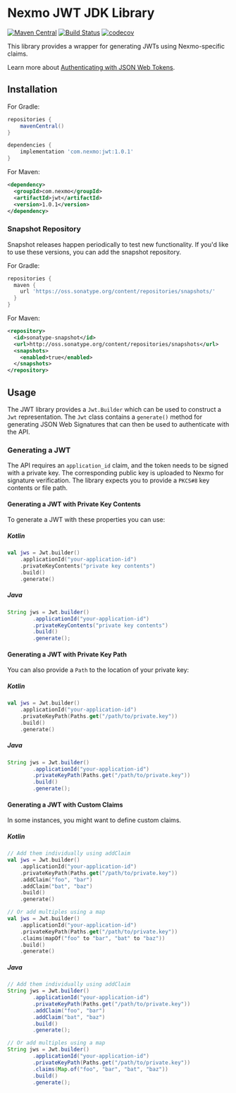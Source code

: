 # Nexmo JWT JDK Library

[![Maven Central](https://img.shields.io/maven-central/v/com.nexmo/jwt.svg?label=Maven%20Central)](https://search.maven.org/search?q=g:%22com.nexmo%22%20AND%20a:%22jwtr%22)
[![Build Status](https://travis-ci.org/Nexmo/nexmo-jwt-jdk.svg?branch=master)](https://travis-ci.org/Nexmo/nexmo-jwt-jdk)
[![codecov](https://codecov.io/gh/Nexmo/nexmo-jwt-jdk/branch/master/graph/badge.svg)](https://codecov.io/gh/Nexmo/nexmo-jwt-jdk)

This library provides a wrapper for generating JWTs using Nexmo-specific claims.

Learn more about [Authenticating with JSON Web Tokens](https://developer.nexmo.com/concepts/guides/authentication#json-web-tokens-jwt).

## Installation

For Gradle:

```groovy
repositories {
    mavenCentral()
}

dependencies {
    implementation 'com.nexmo:jwt:1.0.1'
}
```

For Maven:

```xml
<dependency>
  <groupId>com.nexmo</groupId>
  <artifactId>jwt</artifactId>
  <version>1.0.1</version>
</dependency>
```

### Snapshot Repository

Snapshot releases happen periodically to test new functionality. If you'd like to use these versions, you can add the snapshot repository.

For Gradle:

```groovy
repositories {
  maven {
    url 'https://oss.sonatype.org/content/repositories/snapshots/'
  }
}
```

For Maven:

```xml
<repository>
  <id>sonatype-snapshot</id>
  <url>http://oss.sonatype.org/content/repositories/snapshots</url>
  <snapshots>
    <enabled>true</enabled>
  </snapshots>
</repository>
```

## Usage

The JWT library provides a `Jwt.Builder` which can be used to construct a `Jwt` representation. The `Jwt` class contains a `generate()` method for generating JSON Web Signatures that can then be used to authenticate with the API.

### Generating a JWT

The API requires an `application_id` claim, and the token needs to be signed with a private key. The corresponding public key is uploaded to Nexmo for signature verification. The library expects you to provide a `PKCS#8` key contents or file path.

#### Generating a JWT with Private Key Contents

To generate a JWT with these properties you can use:

##### Kotlin

```kotlin
val jws = Jwt.builder()
    .applicationId("your-application-id")
    .privateKeyContents("private key contents")
    .build()
    .generate()
```

##### Java

```java
String jws = Jwt.builder()
        .applicationId("your-application-id")
        .privateKeyContents("private key contents")
        .build()
        .generate();
```

#### Generating a JWT with Private Key Path

You can also provide a `Path` to the location of your private key:

##### Kotlin

```kotlin
val jws = Jwt.builder()
    .applicationId("your-application-id")
    .privateKeyPath(Paths.get("/path/to/private.key"))
    .build()
    .generate()
```

##### Java

```java
String jws = Jwt.builder()
        .applicationId("your-application-id")
        .privateKeyPath(Paths.get("/path/to/private.key"))
        .build()
        .generate();
```

#### Generating a JWT with Custom Claims

In some instances, you might want to define custom claims.

##### Kotlin

```kotlin
// Add them individually using addClaim
val jws = Jwt.builder()
    .applicationId("your-application-id")
    .privateKeyPath(Paths.get("/path/to/private.key"))
    .addClaim("foo", "bar")
    .addClaim("bat", "baz")
    .build()
    .generate()

// Or add multiples using a map
val jws = Jwt.builder()
    .applicationId("your-application-id")
    .privateKeyPath(Paths.get("/path/to/private.key"))
    .claims(mapOf("foo" to "bar", "bat" to "baz"))
    .build()
    .generate()
```

##### Java

```java
// Add them individually using addClaim
String jws = Jwt.builder()
        .applicationId("your-application-id")
        .privateKeyPath(Paths.get("/path/to/private.key"))
        .addClaim("foo", "bar")
        .addClaim("bat", "baz")
        .build()
        .generate();

// Or add multiples using a map
String jws = Jwt.builder()
        .applicationId("your-application-id")
        .privateKeyPath(Paths.get("/path/to/private.key"))
        .claims(Map.of("foo", "bar", "bat", "baz"))
        .build()
        .generate();
```

